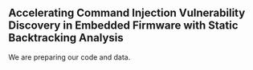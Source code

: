 ## Accelerating Command Injection Vulnerability Discovery in Embedded Firmware with Static Backtracking Analysis

We are preparing our code and data.
